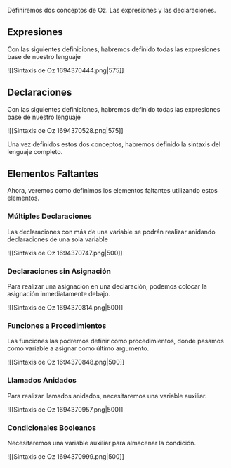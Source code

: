Definiremos dos conceptos de Oz. Las expresiones y las declaraciones.

## Expresiones

Con las siguientes definiciones, habremos definido todas las expresiones base de nuestro lenguaje

![[Sintaxis de Oz 1694370444.png|575]]

## Declaraciones

Con las siguientes definiciones, habremos definido todas las expresiones base de nuestro lenguaje

![[Sintaxis de Oz 1694370528.png|575]]

Una vez definidos estos dos conceptos, habremos definido la sintaxis del lenguaje completo.

## Elementos Faltantes

Ahora, veremos como definimos los elementos faltantes utilizando estos elementos.

### Múltiples Declaraciones

Las declaraciones con más de una variable se podrán realizar anidando declaraciones de una sola variable

![[Sintaxis de Oz 1694370747.png|500]]

### Declaraciones sin Asignación

Para realizar una asignación en una declaración, podemos colocar la asignación inmediatamente debajo.

![[Sintaxis de Oz 1694370814.png|500]]

### Funciones a Procedimientos

Las funciones las podremos definir como procedimientos, donde pasamos como variable a asignar como último argumento.

![[Sintaxis de Oz 1694370848.png|500]]

### Llamados Anidados

Para realizar llamados anidados, necesitaremos una variable auxiliar.

![[Sintaxis de Oz 1694370957.png|500]]

### Condicionales Booleanos

Necesitaremos una variable auxiliar para almacenar la condición.

![[Sintaxis de Oz 1694370999.png|500]]
